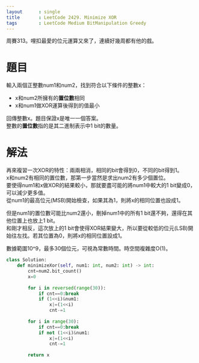 ```yaml
--- 
layout      : single
title       : LeetCode 2429. Minimize XOR
tags        : LeetCode Medium BitManipulation Greedy
---
```

周賽313。哩扣最愛的位元運算又來了，連續好幾周都有他的戲。  

# 題目
輸入兩個正整數num1和num2，找到符合以下條件的整數x：  
- x和num2所擁有的**置位數**相同  
- x和num1做XOR運算後得到的值最小  

回傳整數x。題目保證x是唯一一個答案。  
整數的**置位數**指的是其二進制表示中1 bit的數量。  

# 解法
再來複習一次XOR的特性：兩兩相消，相同的bit會得到0，不同的bit得到1。  
x和num2有相同的置位數，那第一步當然是求出num2有多少個置位。  
要使得num1和x做XOR的結果較小，那就要盡可能的將num1中較大的1 bit變成0，可以減少更多值。  
從num1的最高位元(MSB)開始檢查，如果其為1，則將x的相同位置也設成1。  

但是num1的置位數可能比num2還小，刪掉num1中的所有1 bit還不夠，還得在其他位置上也放上1 bit。  
和剛才相反，這次放上的1 bit會使得XOR結果變大，所以要從較低的位元(LSB)開始往左找。若其位置為0，則將x的相同位置設成1。  

數據範圍10^9，最多30個位元，可視為常數時間。時空間複雜度O(1)。  

```python
class Solution:
    def minimizeXor(self, num1: int, num2: int) -> int:
        cnt=num2.bit_count()
        x=0
        
        for i in reversed(range(30)):
            if cnt==0:break
            if (1<<i)&num1:
                x|=(1<<i)
                cnt-=1
        
        for i in range(30):
            if cnt==0:break
            if not (1<<i)&num1:
                x|=(1<<i)
                cnt-=1
        
        return x
```

